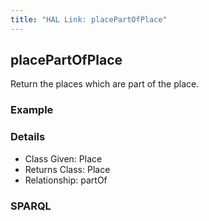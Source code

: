 ```yaml
---
title: "HAL Link: placePartOfPlace"
---
```


## placePartOfPlace

Return the places which are part of the place.

### Example




### Details

* Class Given: Place
* Returns Class: Place
* Relationship: partOf


### SPARQL
```

```


